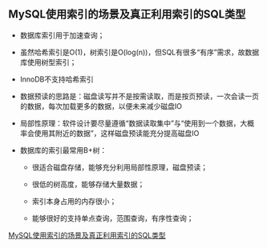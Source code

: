 ## MySQL使用索引的场景及真正利用索引的SQL类型

  * 数据库索引用于加速查询；
  * 虽然哈希索引是O(1)，树索引是O(log(n))，但SQL有很多“有序”需求，故数据库使用树型索引；
  * InnoDB不支持哈希索引
  * 数据预读的思路是：磁盘读写并不是按需读取，而是按页预读，一次会读一页的数据，每次加载更多的数据，以便未来减少磁盘IO
  * 局部性原理：软件设计要尽量遵循“数据读取集中”与“使用到一个数据，大概率会使用其附近的数据”，这样磁盘预读能充分提高磁盘IO
  * 数据库的索引最常用B+树：
 
    - 很适合磁盘存储，能够充分利用局部性原理，磁盘预读；

    - 很低的树高度，能够存储大量数据；

    - 索引本身占用的内存很小；

    - 能够很好的支持单点查询，范围查询，有序性查询；

[MySQL使用索引的场景及真正利用索引的SQL类型](http://blog.csdn.net/pcyph/article/details/45825533)
